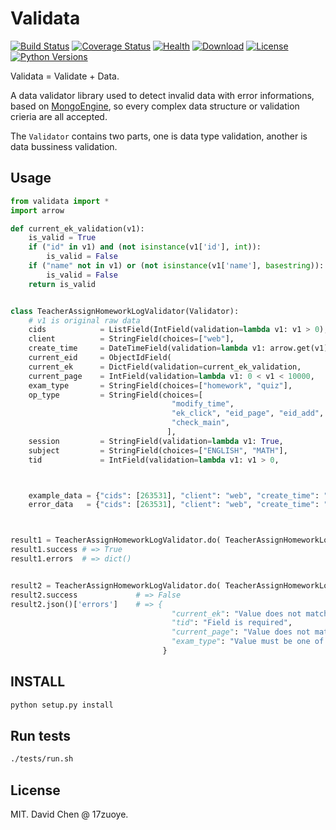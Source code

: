 Validata
======================================
[![Build Status](https://img.shields.io/travis/17zuoye/validata/master.svg?style=flat)](https://travis-ci.org/17zuoye/validata)
[![Coverage Status](https://coveralls.io/repos/17zuoye/validata/badge.svg)](https://coveralls.io/r/17zuoye/validata)
[![Health](https://landscape.io/github/17zuoye/validata/master/landscape.svg?style=flat)](https://landscape.io/github/17zuoye/validata/master)
[![Download](https://img.shields.io/pypi/dm/validata.svg?style=flat)](https://pypi.python.org/pypi/validata)
[![License](https://img.shields.io/pypi/l/validata.svg?style=flat)](https://pypi.python.org/pypi/validata)
[![Python Versions](https://pypip.in/py_versions/validata/badge.svg?style=flat)](https://pypi.python.org/pypi/validata)

Validata = Validate + Data.

A data validator library used to detect invalid data with error informations, based on
 [MongoEngine](https://github.com/MongoEngine/mongoengine), so every complex data
 structure or validation crieria are all accepted.


The `Validator` contains two parts, one is data type validation, another is data
 bussiness validation.

Usage
--------------------------------------
```python
from validata import *
import arrow

def current_ek_validation(v1):
    is_valid = True
    if ("id" in v1) and (not isinstance(v1['id'], int)):
        is_valid = False
    if ("name" not in v1) or (not isinstance(v1['name'], basestring)):
        is_valid = False
    return is_valid


class TeacherAssignHomeworkLogValidator(Validator):
    # v1 is original raw data
    cids            = ListField(IntField(validation=lambda v1: v1 > 0),                  required=True)
    client          = StringField(choices=["web"],                                       required=True)
    create_time     = DateTimeField(validation=lambda v1: arrow.get(v1) < arrow.now(),   required=True)
    current_eid     = ObjectIdField(                                                     required=True)
    current_ek      = DictField(validation=current_ek_validation,                        required=True)
    current_page    = IntField(validation=lambda v1: 0 < v1 < 10000,                     required=True)
    exam_type       = StringField(choices=["homework", "quiz"],                          required=True)
    op_type         = StringField(choices=[
                                    "modify_time",
                                    "ek_click", "eid_page", "eid_add", "eid_del", "confirm_assign",
                                    "check_main",
                                   ],                                                    required=True)
    session         = StringField(validation=lambda v1: True,                            required=True)
    subject         = StringField(choices=["ENGLISH", "MATH"],                           required=True)
    tid             = IntField(validation=lambda v1: v1 > 0,                             required=True)



    example_data = {"cids": [263531], "client": "web", "create_time": "2015-03-01T15:57:37", "current_eid": "51da5a17a3107ec3c2109984", "current_ek": {"id": 1032000082, "name": "[eɪ]ai"}, "current_page": 1, "exam_type": "homework", "op_type": "eid_del", "session": "1491415english1425225216344", "subject": "ENGLISH", "tid": 1491415}
    error_data   = {"cids": [263531], "client": "web", "create_time": "2015-03-01T15:57:37", "current_eid": "51da5a17a3107ec3c2109984", "current_ek": {"id": 1032000082, "name": None}, "current_page": -3, "exam_type": "homework1", "op_type": "eid_del", "session": "__1491415english1425225216344", "subject": "ENGLISH", "_tid": 1491415}



result1 = TeacherAssignHomeworkLogValidator.do( TeacherAssignHomeworkLogValidator.example_data )
result1.success # => True
result1.errors  # => dict()


result2 = TeacherAssignHomeworkLogValidator.do( TeacherAssignHomeworkLogValidator.error_data   )
result2.success             # => False
result2.json()['errors']    # => {
                                    "current_ek": "Value does not match custom validation method",
                                    "tid": "Field is required",
                                    "current_page": "Value does not match custom validation method",
                                    "exam_type": "Value must be one of ['homework', 'quiz']"
                                  }
```



INSTALL
--------------------------------------
```bash
python setup.py install
```


Run tests
------------------------
```bash
./tests/run.sh
```

License
------------------------
MIT. David Chen @ 17zuoye.
